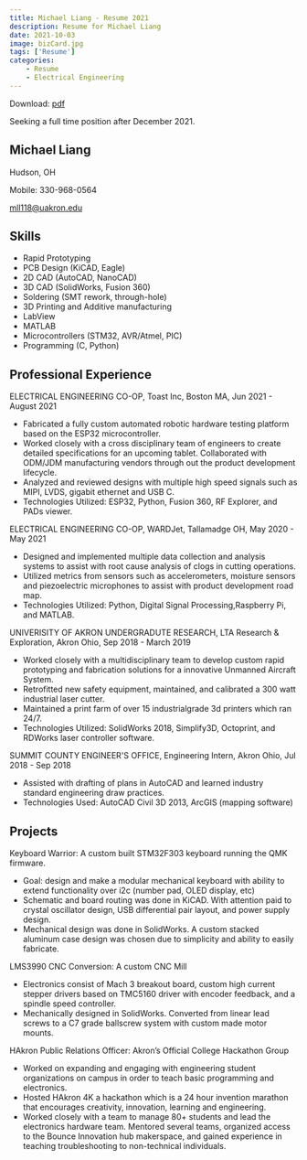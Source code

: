 ```yaml
---
title: Michael Liang - Resume 2021 
description: Resume for Michael Liang 
date: 2021-10-03
image: bizCard.jpg
tags: ['Resume']
categories:
    - Resume
    - Electrical Engineering
---
```

Download: [pdf](/Michael_Liang_Engineering_Resume.pdf)

Seeking a full time position after December 2021.

## Michael Liang 
Hudson, OH

Mobile: 330-968-0564 

[mll118@uakron.edu](mailto:mll118@uakron.edu)

## Skills
* Rapid Prototyping 
* PCB Design (KiCAD, Eagle)
* 2D CAD (AutoCAD, NanoCAD)
* 3D CAD (SolidWorks, Fusion 360)  
* Soldering (SMT rework, through-hole)
* 3D Printing and Additive manufacturing 
* LabView 
* MATLAB 
* Microcontrollers (STM32, AVR/Atmel, PIC)
* Programming (C, Python)

## Professional Experience 
ELECTRICAL ENGINEERING CO-OP, Toast Inc, Boston MA, Jun 2021 - August 2021 

* Fabricated a fully custom automated robotic hardware testing platform based on the ESP32 microcontroller.
* Worked closely with a cross disciplinary team of engineers to create detailed specifications for an upcoming tablet.
Collaborated with ODM/JDM manufacturing vendors through out the product development lifecycle.
* Analyzed and reviewed designs with multiple high speed signals such as MIPI, LVDS, gigabit ethernet and USB C.
* Technologies Utilized: ESP32, Python, Fusion 360, RF Explorer, and PADs viewer.

ELECTRICAL ENGINEERING CO-OP, WARDJet, Tallamadge OH, May 2020 - May 2021 
* Designed and implemented multiple data collection and analysis systems to assist with root cause analysis of clogs in cutting operations.
* Utilized metrics from sensors such as accelerometers, moisture sensors and piezoelectric microphones to assist with product development road map.
* Technologies Utilized: Python, Digital Signal Processing,Raspberry Pi, and MATLAB.

UNIVERISITY OF AKRON UNDERGRADUTE RESEARCH, LTA Research & Exploration, Akron Ohio, Sep 2018 - March 2019 
* Worked closely with a multidisciplinary
team to develop custom rapid prototyping and fabrication solutions for a
innovative Unmanned Aircraft System.
* Retrofitted new safety equipment, maintained, and calibrated a 300 watt industrial laser cutter.
* Maintained a print farm of over 15 industrialgrade
3d printers which ran 24/7.
* Technologies Utilized: SolidWorks 2018, Simplify3D, Octoprint, and RDWorks laser controller software.

SUMMIT COUNTY ENGINEER'S OFFICE, Engineering Intern, Akron Ohio, Jul 2018 - Sep 2018 
* Assisted with drafting of plans in AutoCAD and learned industry standard engineering draw practices.
* Technologies Used: AutoCAD Civil 3D 2013, ArcGIS (mapping software)

## Projects 
Keyboard Warrior: A custom built STM32F303 keyboard running the QMK firmware.
* Goal: design and make a modular mechanical keyboard with ability to extend functionality over i2c (number pad, OLED display, etc)
* Schematic and board routing was done in KiCAD. With attention paid to crystal oscillator design, USB differential pair layout, and power supply design.
* Mechanical design was done in SolidWorks. A custom stacked aluminum case design was chosen due to simplicity and ability to easily fabricate.

LMS3990 CNC Conversion: A custom CNC Mill 
* Electronics consist of Mach 3 breakout board, custom high current stepper drivers based on TMC5160 driver with encoder feedback, and a spindle speed controller.
* Mechanically designed in SolidWorks. Converted from linear lead screws to a C7 grade ballscrew system with custom made motor mounts.

HAkron Public Relations Officer: Akron’s Official College Hackathon Group
* Worked on expanding and engaging with engineering student organizations on campus in order to teach basic
programming and electronics.
* Hosted HAkron 4K a hackathon which is a 24 hour invention marathon that encourages creativity, innovation, learning
and engineering.
* Worked closely with a team to manage 80+ students and lead the electronics hardware team. Mentored several teams,
organized access to the Bounce Innovation hub makerspace, and gained experience in teaching troubleshooting to
non-technical individuals.